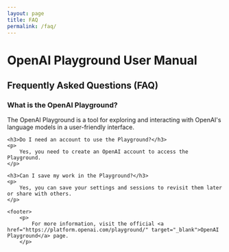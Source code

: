 ```yaml
---
layout: page
title: FAQ
permalink: /faq/
---
```

<!DOCTYPE html>
<html lang="en">
<head>
    <meta charset="UTF-8">
    <title>OpenAI Playground User Manual</title>
</head>
<body>
    <h1>OpenAI Playground User Manual</h1>
<h2>Frequently Asked Questions (FAQ)</h2>
    <h3>What is the OpenAI Playground?</h3>
    <p>
        The OpenAI Playground is a tool for exploring and interacting with OpenAI's language models in a user-friendly interface.
    </p>

    <h3>Do I need an account to use the Playground?</h3>
    <p>
        Yes, you need to create an OpenAI account to access the Playground.
    </p>

    <h3>Can I save my work in the Playground?</h3>
    <p>
        Yes, you can save your settings and sessions to revisit them later or share with others.
    </p>

    <footer>
        <p>
            For more information, visit the official <a href="https://platform.openai.com/playground/" target="_blank">OpenAI Playground</a> page.
        </p>